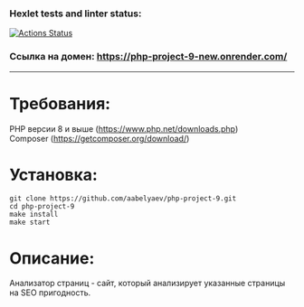 ### Hexlet tests and linter status:
[![Actions Status](https://github.com/aabelyaev/php-project-9/actions/workflows/hexlet-check.yml/badge.svg)](https://github.com/aabelyaev/php-project-9/actions)

### Ссылка на домен: https://php-project-9-new.onrender.com/

---

# Требования:

PHP версии 8 и выше (https://www.php.net/downloads.php)
<br>
Composer (https://getcomposer.org/download/)

# Установка:
    git clone https://github.com/aabelyaev/php-project-9.git
    cd php-project-9
    make install
    make start

# Описание:
Анализатор страниц - сайт, который анализирует указанные страницы на SEO пригодность.